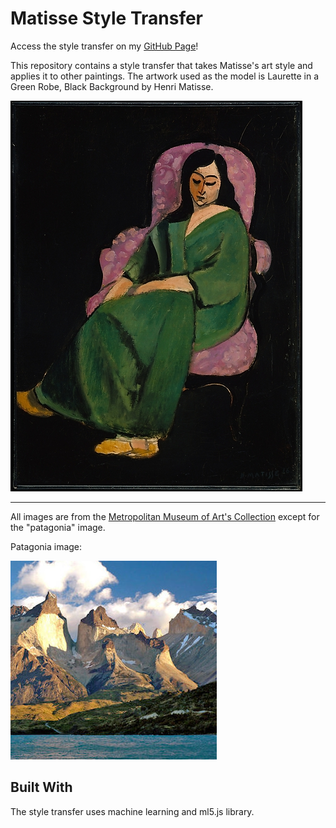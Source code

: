 # Matisse Style Transfer

Access the style transfer on my [GitHub Page](https://allisonwong30.github.io/matisse_style_transfer/)!

This repository contains a style transfer that takes Matisse's art style and applies it to other paintings.  The artwork used as the model is Laurette in a Green Robe, Black Background by Henri Matisse. 

![alt text](https://github.com/allisonwong30/matisse_style_transfer/blob/master/img/matisse.jpg "Laurette in a Green Robe, Black Background (1916)")

***
All images are from the [Metropolitan Museum of Art's Collection](https://www.metmuseum.org/art/collection/search#!?perPage=20&sortBy=Relevance&sortOrder=asc&offset=0&pageSize=0) except for the "patagonia" image.

Patagonia image: 

![alt text](https://github.com/allisonwong30/matisse_style_transfer/blob/master/img/patagonia.jpg "Patagonia Image")

## Built With
The style transfer uses machine learning and ml5.js library.